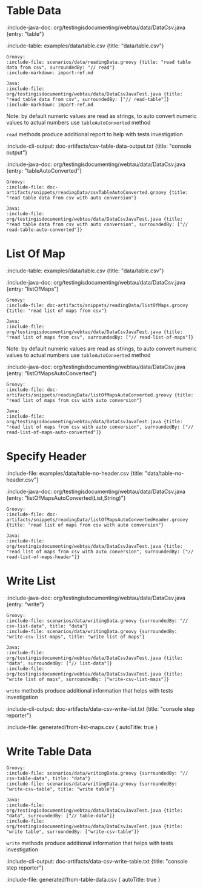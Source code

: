 # Table Data

:include-java-doc: org/testingisdocumenting/webtau/data/DataCsv.java {entry: "table"}

:include-table: examples/data/table.csv {title: "data/table.csv"}

```tabs
Groovy:
:include-file: scenarios/data/readingData.groovy {title: "read table data from csv", surroundedBy: "// read"}
:include-markdown: import-ref.md

Java:
:include-file: org/testingisdocumenting/webtau/data/DataCsvJavaTest.java {title: "read table data from csv", surroundedBy: ["// read-table"]}
:include-markdown: import-ref.md
```

Note: by default numeric values are read as strings, to auto convert numeric values to actual numbers use `tableAutoConverted` method

`read` methods produce additional report to help with tests investigation

:include-cli-output: doc-artifacts/csv-table-data-output.txt {title: "console output"}

:include-java-doc: org/testingisdocumenting/webtau/data/DataCsv.java {entry: "tableAutoConverted"}

```tabs
Groovy:
:include-file: doc-artifacts/snippets/readingData/csvTableAutoConverted.groovy {title: "read table data from csv with auto conversion"}

Java:
:include-file: org/testingisdocumenting/webtau/data/DataCsvJavaTest.java {title: "read table data from csv with auto conversion", surroundedBy: ["// read-table-auto-converted"]}
```

# List Of Map

:include-table: examples/data/table.csv {title: "data/table.csv"}

:include-java-doc: org/testingisdocumenting/webtau/data/DataCsv.java {entry: "listOfMaps"}

```tabs
Groovy:
:include-file: doc-artifacts/snippets/readingData/listOfMaps.groovy {title: "read list of maps from csv"}

Java:
:include-file: org/testingisdocumenting/webtau/data/DataCsvJavaTest.java {title: "read list of maps from csv", surroundedBy: ["// read-list-of-maps"]}
```

Note: by default numeric values are read as strings, to auto convert numeric values to actual numbers use `tableAutoConverted` method

:include-java-doc: org/testingisdocumenting/webtau/data/DataCsv.java {entry: "listOfMapsAutoConverted"}

```tabs
Groovy:
:include-file: doc-artifacts/snippets/readingData/listOfMapsAutoConverted.groovy {title: "read list of maps from csv with auto conversion"}

Java:
:include-file: org/testingisdocumenting/webtau/data/DataCsvJavaTest.java {title: "read list of maps from csv with auto conversion", surroundedBy: ["// read-list-of-maps-auto-converted"]}
```

# Specify Header

:include-file: examples/data/table-no-header.csv {title: "data/table-no-header.csv"}

:include-java-doc: org/testingisdocumenting/webtau/data/DataCsv.java {entry: "listOfMapsAutoConverted(List,String)"}

```tabs
Groovy:
:include-file: doc-artifacts/snippets/readingData/listOfMapsAutoConvertedHeader.groovy {title: "read list of maps from csv with auto conversion"}

Java:
:include-file: org/testingisdocumenting/webtau/data/DataCsvJavaTest.java {title: "read list of maps from csv with auto conversion", surroundedBy: ["// read-list-of-maps-header"]}
```

# Write List

:include-java-doc: org/testingisdocumenting/webtau/data/DataCsv.java {entry: "write"}

```tabs
Groovy:
:include-file: scenarios/data/writingData.groovy {surroundedBy: "// csv-list-data", title: "data"}
:include-file: scenarios/data/writingData.groovy {surroundedBy: "write-csv-list-maps", title: "write list of maps"}

Java:
:include-file: org/testingisdocumenting/webtau/data/DataCsvJavaTest.java {title: "data", surroundedBy: ["// list-data"]}
:include-file: org/testingisdocumenting/webtau/data/DataCsvJavaTest.java {title: "write list of maps", surroundedBy: ["write-csv-list-maps"]}
```

`write` methods produce additional information that helps with tests investigation

:include-cli-output: doc-artifacts/data-csv-write-list.txt {title: "console step reporter"}

:include-file: generated/from-list-maps.csv { autoTitle: true }

# Write Table Data

```tabs
Groovy:
:include-file: scenarios/data/writingData.groovy {surroundedBy: "// csv-table-data", title: "data"}
:include-file: scenarios/data/writingData.groovy {surroundedBy: "write-csv-table", title: "write table"}

Java:
:include-file: org/testingisdocumenting/webtau/data/DataCsvJavaTest.java {title: "data", surroundedBy: ["// table-data"]}
:include-file: org/testingisdocumenting/webtau/data/DataCsvJavaTest.java {title: "write table", surroundedBy: ["write-csv-table"]}
```

`write` methods produce additional information that helps with tests investigation

:include-cli-output: doc-artifacts/data-csv-write-table.txt {title: "console step reporter"}

:include-file: generated/from-table-data.csv { autoTitle: true }

